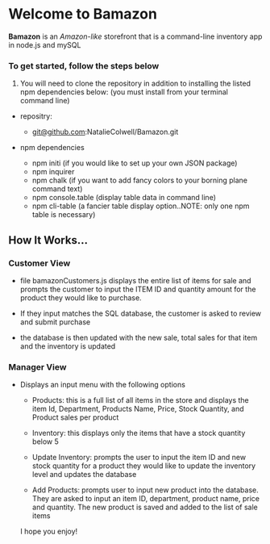 # Welcome to Bamazon


__Bamazon__ is an *Amazon-like* storefront that is a command-line inventory app in node.js and mySQL 

### To get started, follow the steps below

1. You will need to clone the repository in addition to installing the listed npm dependencies below:
(you must install from your terminal command line)

* repositry:
    * git@github.com:NatalieColwell/Bamazon.git

* npm dependencies  
    * npm initi 
    (if you would like to set up your own JSON package)
    * npm inquirer
    * npm chalk 
    (if you want to add fancy colors to your borning plane command text)
    * npm console.table (display table data in command line)
    * npm cli-table (a fancier table display option..NOTE: only one npm table is necessary)

## How It Works...

### Customer View

* file bamazonCustomers.js displays the entire list of items for sale and prompts the customer to input the ITEM ID and quantity amount for the product they would like to purchase.

* If they input matches the SQL database, the customer is asked to review and submit purchase

* the database is then updated with the new sale, total sales for that item and the inventory is updated

### Manager View

* Displays an input menu with the following options
    * Products: 
    this is a full list of all items in the store and displays the item Id, Department, Products Name, Price, Stock Quantity, and Product sales per product

    * Inventory: 
    this displays only the items that have a stock quantity below 5

    * Update Inventory:
    prompts the user to input the item ID and new stock quantity for a product they would like to update the inventory level and updates the database

    * Add Products:
    prompts user to input new product into the database. They are asked to input an item ID, department, product name, price and quantity. The new product is saved and added to the list of sale items


    I hope you enjoy!